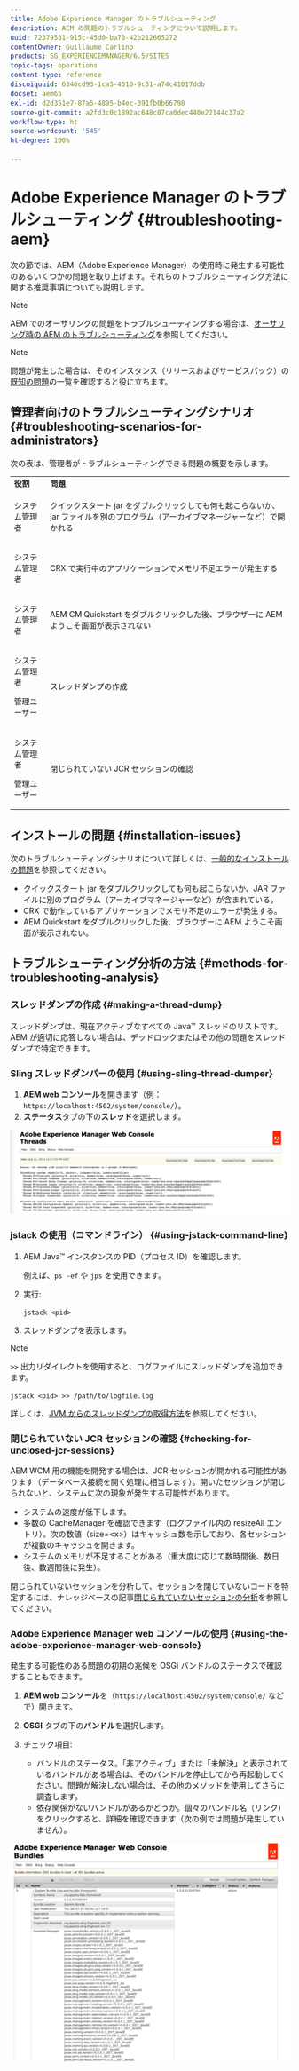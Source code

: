 ```yaml
---
title: Adobe Experience Manager のトラブルシューティング
description: AEM の問題のトラブルシューティングについて説明します。
uuid: 72379531-915c-45d0-ba70-42b212665272
contentOwner: Guillaume Carlino
products: SG_EXPERIENCEMANAGER/6.5/SITES
topic-tags: operations
content-type: reference
discoiquuid: 6346cd93-1ca3-4510-9c31-a74c41017ddb
docset: aem65
exl-id: d2d351e7-87a5-4895-b4ec-391fb0b66798
source-git-commit: a2fd3c0c1892ac648c87ca0dec440e22144c37a2
workflow-type: ht
source-wordcount: '545'
ht-degree: 100%

---
```


# Adobe Experience Manager のトラブルシューティング {#troubleshooting-aem}

次の節では、AEM（Adobe Experience Manager）の使用時に発生する可能性のあるいくつかの問題を取り上げます。それらのトラブルシューティング方法に関する推奨事項についても説明します。

>[!NOTE]
>
>AEM でのオーサリングの問題をトラブルシューティングする場合は、[オーサリング時の AEM のトラブルシューティング](/help/sites-authoring/troubleshooting.md)を参照してください。

>[!NOTE]
>
>問題が発生した場合は、そのインスタンス（リリースおよびサービスパック）の[既知の問題](/help/release-notes/release-notes.md)の一覧を確認すると役に立ちます。

## 管理者向けのトラブルシューティングシナリオ {#troubleshooting-scenarios-for-administrators}

次の表は、管理者がトラブルシューティングできる問題の概要を示します。

<table>
 <tbody>
  <tr>
   <td><strong>役割</strong></td>
   <td><strong>問題 </strong></td>
  </tr>
  <tr>
   <td>システム管理者</td>
   <td><p>クイックスタート jar をダブルクリックしても何も起こらないか、jar ファイルを別のプログラム（アーカイブマネージャーなど）で開かれる</p> </td>
  </tr>
  <tr>
   <td><p>システム管理者</p> </td>
   <td><p>CRX で実行中のアプリケーションでメモリ不足エラーが発生する</p> </td>
  </tr>
  <tr>
   <td><p>システム管理者</p> </td>
   <td><p>AEM CM Quickstart をダブルクリックした後、ブラウザーに AEM ようこそ画面が表示されない</p> </td>
  </tr>
  <tr>
   <td><p>システム管理者</p> <p>管理ユーザー</p> </td>
   <td><p>スレッドダンプの作成</p> </td>
  </tr>
  <tr>
   <td><p>システム管理者</p> <p>管理ユーザー</p> </td>
   <td><p>閉じられていない JCR セッションの確認</p> </td>
  </tr>
 </tbody>
</table>

## インストールの問題 {#installation-issues}

次のトラブルシューティングシナリオについて詳しくは、[一般的なインストールの問題](/help/sites-deploying/troubleshooting.md#common-installation-issues)を参照してください。

* クイックスタート jar をダブルクリックしても何も起こらないか、JAR ファイルに別のプログラム（アーカイブマネージャーなど）が含まれている。
* CRX で動作しているアプリケーションでメモリ不足のエラーが発生する。
* AEM Quickstart をダブルクリックした後、ブラウザーに AEM ようこそ画面が表示されない。

## トラブルシューティング分析の方法 {#methods-for-troubleshooting-analysis}

### スレッドダンプの作成 {#making-a-thread-dump}

スレッドダンプは、現在アクティブなすべての Java™ スレッドのリストです。AEM が適切に応答しない場合は、デッドロックまたはその他の問題をスレッドダンプで特定できます。

### Sling スレッドダンパーの使用 {#using-sling-thread-dumper}

1. **AEM web コンソール**&#x200B;を開きます（例：`https://localhost:4502/system/console/`）。
1. **ステータス**&#x200B;タブの下の&#x200B;**スレッド**&#x200B;を選択します。

![screen_shot_2012-02-13at43925pm](assets/screen_shot_2012-02-13at43925pm.png)

### jstack の使用（コマンドライン） {#using-jstack-command-line}

1. AEM Java™ インスタンスの PID（プロセス ID）を確認します。

   例えば、`ps -ef` や `jps` を使用できます。

1. 実行:

   `jstack <pid>`

1. スレッドダンプを表示します。

>[!NOTE]
>
>`>>` 出力リダイレクトを使用すると、ログファイルにスレッドダンプを追加できます。
>
>`jstack <pid> >> /path/to/logfile.log`

詳しくは、[JVM からのスレッドダンプの取得方法](https://experienceleague.adobe.com/docs/experience-cloud-kcs/kbarticles/KA-17452.html?lang=ja)を参照してください。

### 閉じられていない JCR セッションの確認 {#checking-for-unclosed-jcr-sessions}

AEM WCM 用の機能を開発する場合は、JCR セッションが開かれる可能性があります（データベース接続を開く処理に相当します）。開いたセッションが閉じられないと、システムに次の現象が発生する可能性があります。

* システムの速度が低下します。
* 多数の CacheManager を確認できます（ログファイル内の resizeAll エントリ）。次の数値（size=&lt;x>）はキャッシュ数を示しており、各セッションが複数のキャッシュを開きます。
* システムのメモリが不足することがある（重大度に応じて数時間後、数日後、数週間後に発生）。

閉じられていないセッションを分析して、セッションを閉じていないコードを特定するには、ナレッジベースの記事[閉じられていないセッションの分析](https://helpx.adobe.com/jp/experience-manager/kb/AnalyzeUnclosedSessions.html)を参照してください。

### Adobe Experience Manager web コンソールの使用 {#using-the-adobe-experience-manager-web-console}

発生する可能性のある問題の初期の兆候を OSGi バンドルのステータスで確認することもできます。

1. **AEM web コンソール**&#x200B;を（`https://localhost:4502/system/console/` などで）開きます。
1. **OSGI** タブの下の&#x200B;**バンドル**&#x200B;を選択します。
1. チェック項目:

   * バンドルのステータス。「非アクティブ」または「未解決」と表示されているバンドルがある場合は、そのバンドルを停止してから再起動してください。問題が解決しない場合は、その他のメソッドを使用してさらに調査します。
   * 依存関係がないバンドルがあるかどうか。個々のバンドル名（リンク）をクリックすると、詳細を確認できます（次の例では問題が発生していません）。

![screen_shot_2012-02-13at44706pm](assets/screen_shot_2012-02-13at44706pm.png)
